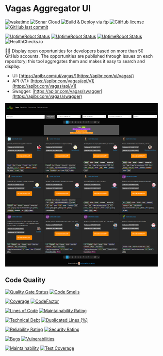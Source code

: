 # Vagas Aggregator UI

[![wakatime](https://wakatime.com/badge/github/ApiBR/vagas-aggregator-ui.svg)](https://wakatime.com/badge/github/ApiBR/vagas-aggregator-ui)
[![Sonar Cloud](https://github.com/ApiBR/vagas-aggregator-ui/actions/workflows/sonarcloud.yml/badge.svg)](https://github.com/ApiBR/vagas-aggregator-ui/actions/workflows/sonarcloud.yml)
[![Build & Deploy via ftp](https://github.com/ApiBR/vagas-aggregator-ui/actions/workflows/deploy.yml/badge.svg)](https://github.com/ApiBR/vagas-aggregator-ui/actions/workflows/deploy.yml)
[![GitHub license](https://img.shields.io/github/license/ApiBR/vagas-aggregator-ui)](https://github.com/ApiBR/vagas-aggregator-ui)
[![GitHub last commit](https://img.shields.io/github/last-commit/ApiBR/vagas-aggregator-ui/main)](https://github.com/ApiBR/vagas-aggregator-ui)

[![UptimeRobot Status](https://badgen.net/uptime-robot/status/m794010887-30ce08819368a342a367a412)](https://stats.uptimerobot.com/O7lYOCOP)
[![UptimeRobot Status](https://badgen.net/uptime-robot/month/m794010887-30ce08819368a342a367a412)](https://stats.uptimerobot.com/O7lYOCOP)
[![UptimeRobot Status](https://badgen.net/uptime-robot/response/m794010887-30ce08819368a342a367a412)](https://stats.uptimerobot.com/O7lYOCOP)
![HealthChecks.io](https://healthchecks.io/badge/db17c512-7ebf-4372-a1d0-0519035e65f7/r2_xb9Dv-2/vagas-aggregator-service.svg)

📝🏢 Display open opportunities for developers based on more than 50 GitHub accounts.
The opportunities are published through issues on each repository; this tool aggregates them and makes it easy to search and display.

- UI: [https://apibr.com/ui/vagas/](https://apibr.com/ui/vagas/)
- API (V1): [https://apibr.com/vagas/api/v1](https://apibr.com/vagas/api/v1)
- Swagger: [https://apibr.com/vagas/swagger](https://apibr.com/vagas/swagger)

![API BR - Vagas UI](ApiBrVagasUi.png)

## Code Quality

[![Quality Gate Status](https://sonarcloud.io/api/project_badges/measure?project=ApiBR_vagas-aggregator-ui&metric=alert_status)](https://sonarcloud.io/dashboard?id=ApiBR_vagas-aggregator-ui) [![Code Smells](https://sonarcloud.io/api/project_badges/measure?project=ApiBR_vagas-aggregator-ui&metric=code_smells)](https://sonarcloud.io/dashboard?id=ApiBR_vagas-aggregator-ui)

[![Coverage](https://sonarcloud.io/api/project_badges/measure?project=ApiBR_vagas-aggregator-ui&metric=coverage)](https://sonarcloud.io/summary/new_code?id=ApiBR_vagas-aggregator-ui)
[![CodeFactor](https://www.codefactor.io/repository/github/ApiBR/vagas-aggregator-ui/badge)](https://www.codefactor.io/repository/github/ApiBR/vagas-aggregator-ui)

[![Lines of Code](https://sonarcloud.io/api/project_badges/measure?project=ApiBR_vagas-aggregator-ui&metric=ncloc)](https://sonarcloud.io/dashboard?id=ApiBR_vagas-aggregator-ui)
[![Maintainability Rating](https://sonarcloud.io/api/project_badges/measure?project=ApiBR_vagas-aggregator-ui&metric=sqale_rating)](https://sonarcloud.io/dashboard?id=ApiBR_vagas-aggregator-ui)

[![Technical Debt](https://sonarcloud.io/api/project_badges/measure?project=ApiBR_vagas-aggregator-ui&metric=sqale_index)](https://sonarcloud.io/dashboard?id=ApiBR_vagas-aggregator-ui)
[![Duplicated Lines (%)](https://sonarcloud.io/api/project_badges/measure?project=ApiBR_vagas-aggregator-ui&metric=duplicated_lines_density)](https://sonarcloud.io/dashboard?id=ApiBR_vagas-aggregator-ui)

[![Reliability Rating](https://sonarcloud.io/api/project_badges/measure?project=ApiBR_vagas-aggregator-ui&metric=reliability_rating)](https://sonarcloud.io/dashboard?id=ApiBR_vagas-aggregator-ui)
[![Security Rating](https://sonarcloud.io/api/project_badges/measure?project=ApiBR_vagas-aggregator-ui&metric=security_rating)](https://sonarcloud.io/dashboard?id=ApiBR_vagas-aggregator-ui)

[![Bugs](https://sonarcloud.io/api/project_badges/measure?project=ApiBR_vagas-aggregator-ui&metric=bugs)](https://sonarcloud.io/dashboard?id=ApiBR_vagas-aggregator-ui)
[![Vulnerabilities](https://sonarcloud.io/api/project_badges/measure?project=ApiBR_vagas-aggregator-ui&metric=vulnerabilities)](https://sonarcloud.io/dashboard?id=ApiBR_vagas-aggregator-ui)

[![Maintainability](https://api.codeclimate.com/v1/badges/7dbcce93cdf27d48a100/maintainability)](https://codeclimate.com/github/ApiBR/vagas-aggregator-ui/maintainability)
[![Test Coverage](https://api.codeclimate.com/v1/badges/7dbcce93cdf27d48a100/test_coverage)](https://codeclimate.com/github/ApiBR/vagas-aggregator-ui/test_coverage)
